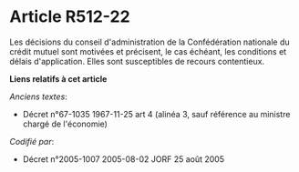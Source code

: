 # Article R512-22

Les décisions du conseil d'administration de la Confédération nationale du crédit mutuel sont motivées et précisent, le cas
échéant, les conditions et délais d'application. Elles sont susceptibles de recours contentieux.

**Liens relatifs à cet article**

_Anciens textes_:

  - Décret n°67-1035 1967-11-25 art 4 (alinéa 3, sauf référence au ministre chargé de l'économie)

_Codifié par_:

  - Décret n°2005-1007 2005-08-02 JORF 25 août 2005
